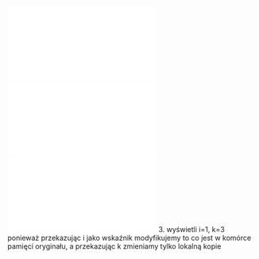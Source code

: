 ![Cwiczenia_6](Notatki/Semestr%201/Podstawy%20programowania/%C4%86wiczenia/%C4%86wiczenia%206/Cwiczenia_6.pdf)
![odp](Notatki/Semestr%201/Podstawy%20programowania/%C4%86wiczenia/%C4%86wiczenia%206/odp.cpp)
![param](Notatki/Semestr%201/Podstawy%20programowania/%C4%86wiczenia/%C4%86wiczenia%206/param.cpp)
3. wyświetli i=1, k=3 ponieważ przekazując i jako wskaźnik modyfikujemy to co jest w komórce pamięci oryginału, a przekazując k zmieniamy tylko lokalną kopie